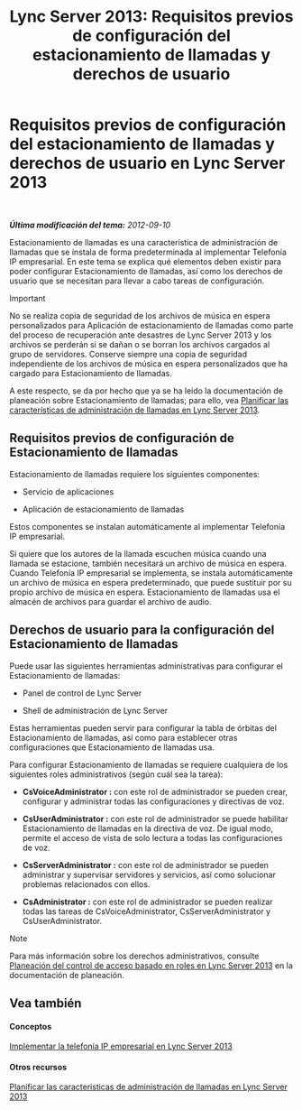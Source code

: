 ﻿---
title: 'Lync Server 2013: Requisitos previos de configuración del estacionamiento de llamadas y derechos de usuario'
TOCTitle: Requisitos previos de configuración del estacionamiento de llamadas y derechos de usuario
ms:assetid: 25b8cfe0-e4e7-487c-9e78-8c040f629059
ms:mtpsurl: https://technet.microsoft.com/es-es/library/Gg425730(v=OCS.15)
ms:contentKeyID: 48274712
ms.date: 01/07/2017
mtps_version: v=OCS.15
ms.translationtype: HT
---

# Requisitos previos de configuración del estacionamiento de llamadas y derechos de usuario en Lync Server 2013

 

_**Última modificación del tema:** 2012-09-10_

Estacionamiento de llamadas es una característica de administración de llamadas que se instala de forma predeterminada al implementar Telefonía IP empresarial. En este tema se explica qué elementos deben existir para poder configurar Estacionamiento de llamadas, así como los derechos de usuario que se necesitan para llevar a cabo tareas de configuración.

> [!IMPORTANT]  
> No se realiza copia de seguridad de los archivos de música en espera personalizados para Aplicación de estacionamiento de llamadas como parte del proceso de recuperación ante desastres de Lync Server 2013 y los archivos se perderán si se dañan o se borran los archivos cargados al grupo de servidores. Conserve siempre una copia de seguridad independiente de los archivos de música en espera personalizados que ha cargado para Estacionamiento de llamadas.



A este respecto, se da por hecho que ya se ha leído la documentación de planeación sobre Estacionamiento de llamadas; para ello, vea [Planificar las características de administración de llamadas en Lync Server 2013](lync-server-2013-planning-for-call-management-features.md).

## Requisitos previos de configuración de Estacionamiento de llamadas

Estacionamiento de llamadas requiere los siguientes componentes:

  - Servicio de aplicaciones

  - Aplicación de estacionamiento de llamadas

Estos componentes se instalan automáticamente al implementar Telefonía IP empresarial.

Si quiere que los autores de la llamada escuchen música cuando una llamada se estacione, también necesitará un archivo de música en espera. Cuando Telefonía IP empresarial se implementa, se instala automáticamente un archivo de música en espera predeterminado, que puede sustituir por su propio archivo de música en espera. Estacionamiento de llamadas usa el almacén de archivos para guardar el archivo de audio.

## Derechos de usuario para la configuración del Estacionamiento de llamadas

Puede usar las siguientes herramientas administrativas para configurar el Estacionamiento de llamadas:

  - Panel de control de Lync Server

  - Shell de administración de Lync Server

Estas herramientas pueden servir para configurar la tabla de órbitas del Estacionamiento de llamadas, así como para establecer otras configuraciones que Estacionamiento de llamadas usa.

Para configurar Estacionamiento de llamadas se requiere cualquiera de los siguientes roles administrativos (según cuál sea la tarea):

  - **CsVoiceAdministrator :** con este rol de administrador se pueden crear, configurar y administrar todas las configuraciones y directivas de voz.

  - **CsUserAdministrator :** con este rol de administrador se puede habilitar Estacionamiento de llamadas en la directiva de voz. De igual modo, permite el acceso de vista de solo lectura a todas las configuraciones de voz.

  - **CsServerAdministrator :** con este rol de administrador se pueden administrar y supervisar servidores y servicios, así como solucionar problemas relacionados con ellos.

  - **CsAdministrator :** con este rol de administrador se pueden realizar todas las tareas de CsVoiceAdministrator, CsServerAdministrator y CsUserAdministrator.


> [!NOTE]
> Para más información sobre los derechos administrativos, consulte <A href="lync-server-2013-planning-for-role-based-access-control.md">Planeación del control de acceso basado en roles en Lync Server 2013</A> en la documentación de planeación.



## Vea también

#### Conceptos

[Implementar la telefonía IP empresarial en Lync Server 2013](lync-server-2013-deploying-enterprise-voice.md)  

#### Otros recursos

[Planificar las características de administración de llamadas en Lync Server 2013](lync-server-2013-planning-for-call-management-features.md)

